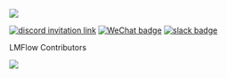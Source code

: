 [![](https://img.shields.io/github/stars/OptimalScale/LMFlow?style=social)](https://github.com/OptimalScale/LMFlow/)

<a href="https://discord.gg/srGxyazbNs"><img alt="discord invitation link" src="https://dcbadge.vercel.app/api/server/srGxyazbNs?style=flat"></a>
[![WeChat badge](https://img.shields.io/badge/微信-加入-green?logo=wechat&amp)](https://i.328888.xyz/2023/04/03/iOepMd.jpeg)
[![slack badge](https://img.shields.io/badge/Slack-join-blueviolet?logo=slack&amp)](https://join.slack.com/t/lmflow/shared_invite/zt-1s6egx12s-THlwHuCjF6~JGKmx7JoJPA)

LMFlow Contributors

<a href="https://github.com/OptimalScale/LMFlow/graphs/contributors">
  <img src="https://contrib.rocks/image?repo=OptimalScale/LMFlow" />
</a>

